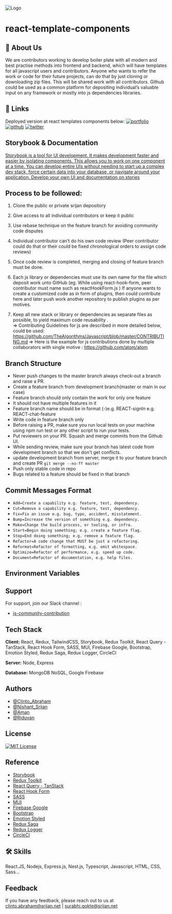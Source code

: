 
![Logo](https://miro.medium.com/max/1068/1*_gl-uGNLWOAFXqPAtoUk3g.png)


# react-template-components
## 🚀 About Us
We are contributors working to develop boiler plate with all modern and best practise methods into frontend and backend, 
which will have templates for all javascript users and contributors. Anyone who wants to refer the work or code for their future projects, can do that by just cloning or downloading zip files. This will be shared work with all contributors. Github could be used as a common platform for depositing individual’s valuable input on any framework or mostly into js dependencies libraries.

    
## 🔗 Links
Deployed version at react templates components below:
[![portfolio](https://img.shields.io/badge/react_templates_components-00?style=for-the-badge&logo=react&logoColor=white)](https://react-js-template.netlify.app/) 
[![github](https://img.shields.io/badge/github-003?style=for-the-badge&logo=github&logoColor=white)](https://github.com/javascript-contribution/react-template-components)
[![twitter](https://img.shields.io/badge/Google_Slides-0A66C2?style=for-the-badge&logo=google&logoColor=white)](https://docs.google.com/presentation/d/1hKEyNF7R87IngnjgHUlTpyWlD7yY72DGevOthsA5Bm0/edit#slide=id.g1f87997393_0_782)



## Storybook & Documentation

[Storybook is a tool for UI development. 
It makes development faster and easier by isolating components. 
This allows you to work on one component at a time. 
You can develop entire UIs without needing to start up a complex dev stack, force certain data into your database, or navigate around your application. Develop your own UI and documentation on stories](https://storybook.js.org/)




## Process to be followed:

1. Clone the public or private srijan depository
2. Give access to all individual contributors or keep it public
3. Use rebase technique on the feature branch for avoiding community code disputes
4. Individual contributor can’t do his own code review (Peer contributor could do that or their could be fixed chronological orders to assign code reviews)
5. Once code review is completed, merging and closing of feature branch must be done.
6. Each js library or dependencies must use its own name for the file which deposit work unto GitHub (eg. While using react-hook-form, peer contributor must name such as reactHookForm.js )
If anyone wants to create a customized code as in form of plugins, then could contribute here and later push work another repository to publish plugins as per motives.

7. Keep all new stack or library or dependencies as separate files as possible, to yield maximum code reusability .  
=> Contributing Guidelines for js are described in more detailed below, could be used:
https://github.com/TheAlgorithms/Javascript/blob/master/CONTRIBUTING.md
=> Here is the example for js contributions done by multiple collaborators with single motive : https://github.com/atom/atom


## Branch Structure

* Never push changes to the master branch always check-out a branch and raise a PR.
* Create a feature branch from development branch(master or main in our case)
* Feature branch should only contain the work for only one feature
* It should not have multiple features in it
* Feature branch name should be in format (<REACT>-<feature-description>)e.g. REACT-signIn e.g. REACT-chat-feature
* Write code in feature branch only
* Before raising a PR, make sure you run local tests on your machine using npm run test or any other script to run your tests.
* Put reviewers on your PR. Squash and merge commits from the Github UI.
* While sending review, make sure your branch has latest code from development branch so that we don't get conflicts.
* update development branch from server, merge it to your feature branch and create PR
`git merge --no-ff master`
* Push only stable code in repo
* Bugs related to a feature should be fixed in that branch


## Commit Messages Format

    
- `Add=Create a capability e.g. feature, test, dependency.`
- `Cut=Remove a capability e.g. feature, test, dependency.`
- `Fix=Fix an issue e.g. bug, typo, accident, misstatement.`
- `Bump=Increase the version of something e.g. dependency.`
- `Make=Change the build process, or tooling, or infra.`
- `Start=Begin doing something; e.g. create a feature flag.`
- `Stop=End doing something; e.g. remove a feature flag.`
- `Refactor=A code change that MUST be just a refactoring.`
- `Reformat=Refactor of formatting, e.g. omit whitespace.`
- `Optimize=Refactor of performance, e.g. speed up code.`
- `Document=Refactor of documentation, e.g. help files.`
## Environment Variables


## Support

For support, join our Slack channel : 
- [js-community-contribution](https://join.slack.com/share/enQtNDA4MDA2MDg3MzE4NS0wYTc3YWNiMmQzNWQxNjk2NTMyZTgwMWRiNzVkNDUzMDlhYTYzYzA4MmJlZmMwZDAxODJmZTIxMzlkYjU4MmM2)



## Tech Stack

**Client:** React, Redux, TailwindCSS,  Storybook, Redux Toolkit, React Query - TanStack, React Hook Form, SASS, MUI, Firebase Google, Bootstrap, Emotion Styled, Redux Saga, Redux Logger, CircleCI

**Server:** Node, Express

**Database:** MongoDB NoSQL, Google Firebase

## Authors

- [@Clinto_Abraham](https://github.com/clinto92)
- [@Nishant_Srijan](https://github.com/nishant-srijan)
- [@Aman](https://github.com/aman4you)
- [@Riduvan](https://github.com/riduvan96)

## License
[![MIT License](https://img.shields.io/badge/License-MIT-green.svg)](https://choosealicense.com/licenses/mit/)










## Reference

 - [Storybook](https://storybook.js.org/)
 - [Redux Toolkit](https://redux-toolkit.js.org/)
 - [React Query - TanStack](https://react-query-v3.tanstack.com/)
 - [React Hook Form](https://react-hook-form.com/)
 - [SASS](https://sass-lang.com/)
 - [MUI](https://mui.com/)
 - [Firebase Google](https://firebase.google.com/docs)
 - [Bootstrap](https://getbootstrap.com/)
 - [Emotion Styled](https://emotion.sh/docs/styled)
 - [Redux Saga](https://redux-saga.js.org/)
 - [Redux Logger](https://www.npmjs.com/package/redux-logger)
 - [CircleCI](https://circleci.com/docs)
 




## 🛠 Skills
React.JS, Nodejs, Express.js, Nest.js, Typescript, Javascript, HTML, CSS, Sass...


## Feedback

If you have any feedback, please reach out to us at clinto.abraham@srijan.net | surabhi.gokte@srijan.net

